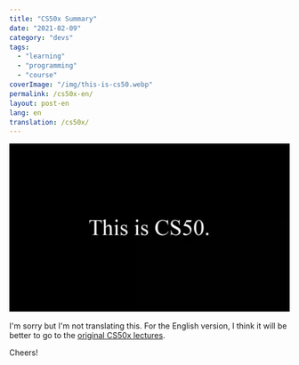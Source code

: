 ```yaml
---
title: "CS50x Summary"
date: "2021-02-09"
category: "devs"
tags:
  - "learning"
  - "programming"
  - "course"
coverImage: "/img/this-is-cs50.webp"
permalink: /cs50x-en/
layout: post-en
lang: en
translation: /cs50x/
---
```


![](/img/this-is-cs50.webp)

I'm sorry but I'm not translating this. For the English version, I think it will be better to go to the <a href="https://cs50.harvard.edu/x/2021/" target="_blank" rel="noopener noreferrer">original CS50x lectures</a>.

Cheers!
